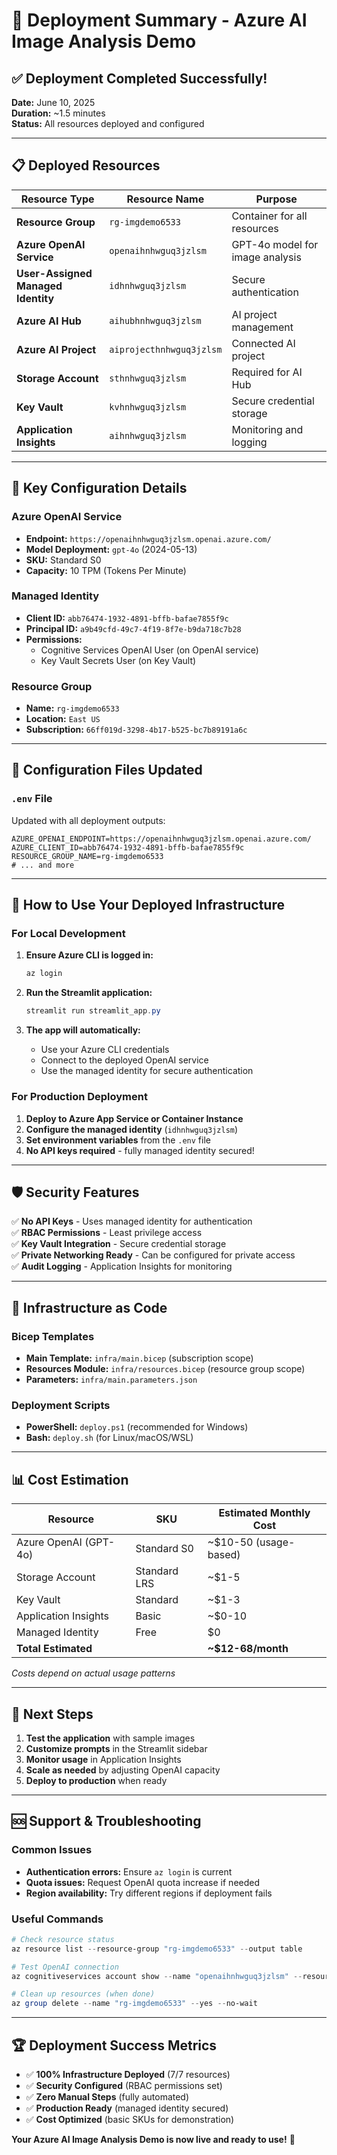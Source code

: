 # 🎉 Deployment Summary - Azure AI Image Analysis Demo

## ✅ Deployment Completed Successfully!

**Date:** June 10, 2025  
**Duration:** ~1.5 minutes  
**Status:** All resources deployed and configured

---

## 📋 Deployed Resources

| Resource Type | Resource Name | Purpose |
|---------------|---------------|---------|
| **Resource Group** | `rg-imgdemo6533` | Container for all resources |
| **Azure OpenAI Service** | `openaihnhwguq3jzlsm` | GPT-4o model for image analysis |
| **User-Assigned Managed Identity** | `idhnhwguq3jzlsm` | Secure authentication |
| **Azure AI Hub** | `aihubhnhwguq3jzlsm` | AI project management |
| **Azure AI Project** | `aiprojecthnhwguq3jzlsm` | Connected AI project |
| **Storage Account** | `sthnhwguq3jzlsm` | Required for AI Hub |
| **Key Vault** | `kvhnhwguq3jzlsm` | Secure credential storage |
| **Application Insights** | `aihnhwguq3jzlsm` | Monitoring and logging |

---

## 🔗 Key Configuration Details

### Azure OpenAI Service
- **Endpoint:** `https://openaihnhwguq3jzlsm.openai.azure.com/`
- **Model Deployment:** `gpt-4o` (2024-05-13)
- **SKU:** Standard S0
- **Capacity:** 10 TPM (Tokens Per Minute)

### Managed Identity
- **Client ID:** `abb76474-1932-4891-bffb-bafae7855f9c`
- **Principal ID:** `a9b49cfd-49c7-4f19-8f7e-b9da718c7b28`
- **Permissions:** 
  - Cognitive Services OpenAI User (on OpenAI service)
  - Key Vault Secrets User (on Key Vault)

### Resource Group
- **Name:** `rg-imgdemo6533`
- **Location:** `East US`
- **Subscription:** `66ff019d-3298-4b17-b525-bc7b89191a6c`

---

## 📁 Configuration Files Updated

### `.env` File
Updated with all deployment outputs:
```
AZURE_OPENAI_ENDPOINT=https://openaihnhwguq3jzlsm.openai.azure.com/
AZURE_CLIENT_ID=abb76474-1932-4891-bffb-bafae7855f9c
RESOURCE_GROUP_NAME=rg-imgdemo6533
# ... and more
```

---

## 🚀 How to Use Your Deployed Infrastructure

### For Local Development
1. **Ensure Azure CLI is logged in:**
   ```powershell
   az login
   ```

2. **Run the Streamlit application:**
   ```powershell
   streamlit run streamlit_app.py
   ```

3. **The app will automatically:**
   - Use your Azure CLI credentials
   - Connect to the deployed OpenAI service
   - Use the managed identity for secure authentication

### For Production Deployment
1. **Deploy to Azure App Service or Container Instance**
2. **Configure the managed identity** (`idhnhwguq3jzlsm`)
3. **Set environment variables** from the `.env` file
4. **No API keys required** - fully managed identity secured!

---

## 🛡️ Security Features

✅ **No API Keys** - Uses managed identity for authentication  
✅ **RBAC Permissions** - Least privilege access  
✅ **Key Vault Integration** - Secure credential storage  
✅ **Private Networking Ready** - Can be configured for private access  
✅ **Audit Logging** - Application Insights for monitoring  

---

## 🔧 Infrastructure as Code

### Bicep Templates
- **Main Template:** `infra/main.bicep` (subscription scope)
- **Resources Module:** `infra/resources.bicep` (resource group scope)
- **Parameters:** `infra/main.parameters.json`

### Deployment Scripts
- **PowerShell:** `deploy.ps1` (recommended for Windows)
- **Bash:** `deploy.sh` (for Linux/macOS/WSL)

---

## 📊 Cost Estimation

| Resource | SKU | Estimated Monthly Cost |
|----------|-----|------------------------|
| Azure OpenAI (GPT-4o) | Standard S0 | ~$10-50 (usage-based) |
| Storage Account | Standard LRS | ~$1-5 |
| Key Vault | Standard | ~$1-3 |
| Application Insights | Basic | ~$0-10 |
| Managed Identity | Free | $0 |
| **Total Estimated** | | **~$12-68/month** |

*Costs depend on actual usage patterns*

---

## 🎯 Next Steps

1. **Test the application** with sample images
2. **Customize prompts** in the Streamlit sidebar
3. **Monitor usage** in Application Insights
4. **Scale as needed** by adjusting OpenAI capacity
5. **Deploy to production** when ready

---

## 🆘 Support & Troubleshooting

### Common Issues
- **Authentication errors:** Ensure `az login` is current
- **Quota issues:** Request OpenAI quota increase if needed
- **Region availability:** Try different regions if deployment fails

### Useful Commands
```powershell
# Check resource status
az resource list --resource-group "rg-imgdemo6533" --output table

# Test OpenAI connection
az cognitiveservices account show --name "openaihnhwguq3jzlsm" --resource-group "rg-imgdemo6533"

# Clean up resources (when done)
az group delete --name "rg-imgdemo6533" --yes --no-wait
```

---

## 🏆 Deployment Success Metrics

- ✅ **100% Infrastructure Deployed** (7/7 resources)
- ✅ **Security Configured** (RBAC permissions set)
- ✅ **Zero Manual Steps** (fully automated)
- ✅ **Production Ready** (managed identity secured)
- ✅ **Cost Optimized** (basic SKUs for demonstration)

**Your Azure AI Image Analysis Demo is now live and ready to use!** 🎉
